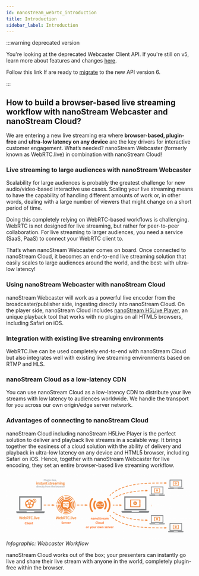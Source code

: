```yaml
---
id: nanostream_webrtc_introduction
title: Introduction
sidebar_label: Introduction
---
```


:::warning deprecated version

You're looking at the deprecated Webcaster Client API. If you're still on v5,
learn more about features and changes [here](../webrtc/nanostream_webrtc_introduction.md).

Follow this link If are ready to [migrate](../webrtc/migration_guide_v6) to the new API version 6.

:::




## How to build a browser-based live streaming workflow with nanoStream Webcaster and nanoStream Cloud?

We are entering a new live streaming era where **browser-based, plugin-free** and **ultra-low latency on any device** are the key drivers for interactive customer engagement. What’s needed? nanoStream Webcaster (formerly known as WebRTC.live) in combination with nanoStream Cloud!

### Live streaming to large audiences with nanoStream Webcaster

Scalability for large audiences is probably the greatest challenge for new audio/video-based interactive use cases. Scaling your live streaming means to have the capability of handling different amounts of work or, in other words, dealing with a large number of viewers that might change on a short period of time. 

Doing this completely relying on WebRTC-based workflows is challenging. WebRTC is not designed for live streaming, but rather for peer-to-peer collaboration. For live streaming to larger audiences, you need a service (SaaS, PaaS) to connect your WebRTC client to.

That’s when nanoStream Webcaster comes on board. Once connected to nanoStream Cloud, it becomes an end-to-end live streaming solution that easily scales to large audiences around the world, and the best: with ultra-low latency!

### Using nanoStream Webcaster with nanoStream Cloud

nanoStream Webcaster will work as a powerful live encoder from the broadcaster/publisher side, ingesting directly into nanoStream Cloud. On the player side, nanoStream Cloud includes [nanoStream H5Live Player](../nanoplayer/nanoplayer_introduction), an unique playback tool that works with no plugins on all HTML5 browsers, including Safari on iOS.

### Integration with existing live streaming environments

WebRTC.live can be used completely end-to-end with nanoStream Cloud but also integrates well with existing live streaming environments based on RTMP and HLS.

### nanoStream Cloud as a low-latency CDN

You can use nanoStream Cloud as a low-latency CDN to distribute your live streams with low latency to audiences worldwide. We handle the transport for you across our own origin/edge server network.

### Advantages of connecting to nanoStream Cloud

nanoStream Cloud including nanoStream H5Live Player is the perfect solution to deliver and playback live streams in a scalable way. It brings together the easiness of a cloud solution with the ability of delivery and playback in ultra-low latency on any device and HTML5 browser, including Safari on iOS. Hence, together with nanoStream Webcaster for live encoding, they set an entire browser-based live streaming workflow.

![Infographic: Webcaster Workflow](../assets/webrtc/webrtc-workflow-1024x358.png)
*Infographic: Webcaster Workflow*

nanoStream Cloud works out of the box; your presenters can instantly go live and share their live stream with anyone in the world, completely plugin-free within the browser.
